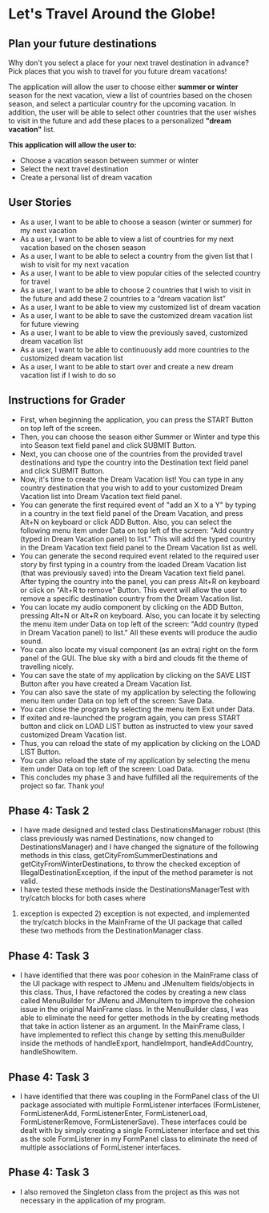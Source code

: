 # Let's Travel Around the Globe!

## Plan your future destinations
Why don't you select a place for your next travel destination in advance?
Pick places that you wish to travel for you future dream vacations! 

The application will allow the user to choose either **summer or winter** season for the next vacation, 
view a list of countries based on the chosen season,
and select a particular country for the upcoming vacation.
In addition, the user will be able to select other countries that the user wishes to visit 
in the future and add these places to a personalized **"dream vacation"** list. 

**This application will allow the user to:**
- Choose a vacation season between summer or winter 
- Select the next travel destination
- Create a personal list of dream vacation


## User Stories
- As a user, I want to be able to choose a season (winter or summer) for my next vacation
- As a user, I want to be able to view a list of countries for my next vacation based on the chosen season
- As a user, I want to be able to select a country from the given list that I wish to visit for my next vacation 
- As a user, I want to be able to view popular cities of the selected country for travel 
- As a user, I want to be able to choose 2 countries that I wish to visit in the future and add these 2 countries to a “dream vacation list”
- As a user, I want to be able to view my customized list of dream vacation
- As a user, I want to be able to save the customized dream vacation list for future viewing 
- As a user, I want to be able to view the previously saved, customized dream vacation list
- As a user, I want to be able to continuously add more countries to the customized dream vacation list
- As a user, I want to be able to start over and create a new dream vacation list if I wish to do so

## Instructions for Grader
- First, when beginning the application, you can press the START Button on top left of the screen.
- Then, you can choose the season either Summer or Winter and type this into Season text field panel and click SUBMIT Button.
- Next, you can choose one of the countries from the provided travel destinations and type the country 
into the Destination text field panel and click SUBMIT Button.
- Now, it's time to create the Dream Vacation list! You can type in any country destination that you wish to add to 
your customized Dream Vacation list into Dream Vacation text field panel.
- You can generate the first required event of "add an X to a Y" by typing in a country in the text field panel of the Dream Vacation, and
press Alt+N on keyboard or click ADD Button. 
Also, you can select the following menu item under Data on top left of the screen: "Add country (typed in Dream Vacation panel) to list."
This will add the typed country in the Dream Vacation text field panel to the Dream Vacation list as well.
- You can generate the second required event related to the required user story by first typing in a country 
from the loaded Dream Vacation list (that was previously saved) into the Dream Vacation text field panel. 
After typing the country into the panel, you can press Alt+R on keyboard or click on "Alt+R to remove" Button.
This event will allow the user to remove a specific destination country from the Dream Vacation list.    
- You can locate my audio component by clicking on the ADD Button, pressing Alt+N or Alt+R on keyboard. 
Also, you can locate it by selecting the menu item under Data on top left of the screen: "Add country (typed in Dream Vacation panel) to list."
All these events will produce the audio sound. 
- You can also locate my visual component (as an extra) right on the form panel of the GUI. The blue sky with a bird and clouds
fit the theme of travelling nicely. 
- You can save the state of my application by clicking on the SAVE LIST Button after you have created a Dream Vacation list.
- You can also save the state of my application by selecting the following menu item under Data on top left of the screen: Save Data.
- You can close the program by selecting the menu item Exit under Data. 
- If exited and re-launched the program again, you can press START button and click on LOAD LIST button as instructed to view
your saved customized Dream Vacation list.
- Thus, you can reload the state of my application by clicking on the LOAD LIST Button. 
- You can also reload the state of my application by selecting the menu item under Data on top left of the screen: Load Data.
- This concludes my phase 3 and have fulfilled all the requirements of the project so far. Thank you! 


## Phase 4: Task 2
- I have made designed and tested class DestinationsManager robust (this class previously was named Destinations, now changed to 
DestinationsManager) and I have changed the signature of the following methods in this class,
getCityFromSummerDestinations and getCityFromWinterDestinations, to throw the checked exception of IllegalDestinationException, 
if the input of the method parameter is not valid. 
- I have tested these methods inside the DestinationsManagerTest with try/catch blocks for both cases where 
1) exception is expected 2) exception is not expected, and implemented the try/catch blocks in the MainFrame of the UI package 
that called these two methods from the DestinationManager class.

## Phase 4: Task 3
- I have identified that there was poor cohesion in the MainFrame class of the UI package with respect to JMenu and JMenuItem fields/objects
in this class. Thus, I have refactored the codes by creating a new class called MenuBuilder for JMenu and JMenuItem to improve the 
cohesion issue in the original MainFrame class. In the MenuBuilder class, I was able to eliminate the need for getter methods in the
by creating methods that take in action listener as an argument. In the MainFrame class, I have implemented
to reflect this change by setting this.menuBuilder inside the methods of handleExport, handleImport, handleAddCountry, handleShowItem.

## Phase 4: Task 3
- I have identified that there was coupling in the FormPanel class of the UI package associated with multiple FormListener interfaces (FormListener, FormListenerAdd,
FormListenerEnter, FormListenerLoad, FormListenerRemove, FormListenerSave). These interfaces could be dealt with by simply creating
a single FormListener interface and set this as the sole FormListener in my FormPanel class to eliminate the need of multiple associations 
of FormListener interfaces.

## Phase 4: Task 3
- I also removed the Singleton class from the project as this was not necessary in the application of my program. 

